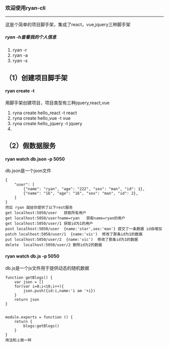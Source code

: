 ### 欢迎使用ryan-cli


---
这是个简单的项目脚手架，集成了react，vue,jquery三种脚手架

##### ryan -h查看我的个人信息
1. ryan -r
2. ryan -a
3. ryan -s

## （1）创建项目脚手架
#### ryan create <project-name> -t <project-type>
用脚手架创建项目，项目类型有三种jquery,react,vue
1. ryna create hello_react -t react
2. ryna create hello_vue -t vue
3. ryna create hello_jquery -t jquery
4. 
## （2）假数据服务
#### ryan watch db.json -p 5050
db.json是一个json文件
```
{
    "user": [
        {"name": "ryan", "age": "222", "sex": "man", "id": 1},
        {"name": "16", "age": "16", "sex": "man", "id": 2},
    ]
}
然后 ryan 就给你提供了以下rest服务
get localhost:5050/user   获取所有用户
get localhost:5050/user?name=ryan   获取name=ryan的用户
get localhost:5050/user/1 获取id为1的用户
post localhost:5050/user  {name:'star',sex:'man'} 提交了一条数据 id自增加
patch localhost:5050/user/1  {name:'vic')  修改了那条id为1的数据
put localhost:5050/user/2  {name:'vic')  修改了那条id为1的数据
delete  localhost:5050/user/2 删除id为2的数据
```
#### ryan watch db.js -p 5050
db.js是一个js文件用于提供动态的随机数据
```
function getBlogs() {
    var json = []
    for(var i=0;i<10;i++){
        json.push({id:i,name:'i am '+i})
    }
    return json
}


module.exports = function () {
    return {
        blogs:getBlogs()
    }
}
用法和上面一样
```
